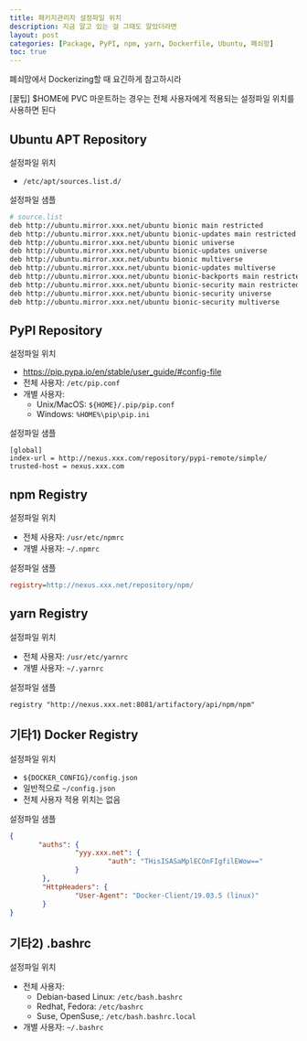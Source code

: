 ```yaml
---
title: 패키지관리자 설정파일 위치
description: 지금 알고 있는 걸 그때도 알았더라면
layout: post
categories: [Package, PyPI, npm, yarn, Dockerfile, Ubuntu, 폐쇠망]
toc: true
---
```


폐쇠망에서 Dockerizing할 때 요긴하게 참고하시라

\[꿀팁\] $HOME에 PVC 마운트하는 경우는 전체 사용자에게 적용되는 설정파일 위치를 사용하면 된다

## Ubuntu APT Repository

설정파일 위치
- `/etc/apt/sources.list.d/`

설정파일 샘플

```bash
# source.list
deb http://ubuntu.mirror.xxx.net/ubuntu bionic main restricted
deb http://ubuntu.mirror.xxx.net/ubuntu bionic-updates main restricted
deb http://ubuntu.mirror.xxx.net/ubuntu bionic universe
deb http://ubuntu.mirror.xxx.net/ubuntu bionic-updates universe
deb http://ubuntu.mirror.xxx.net/ubuntu bionic multiverse
deb http://ubuntu.mirror.xxx.net/ubuntu bionic-updates multiverse
deb http://ubuntu.mirror.xxx.net/ubuntu bionic-backports main restricted universe multiverse
deb http://ubuntu.mirror.xxx.net/ubuntu bionic-security main restricted
deb http://ubuntu.mirror.xxx.net/ubuntu bionic-security universe
deb http://ubuntu.mirror.xxx.net/ubuntu bionic-security multiverse
```

## PyPI Repository

설정파일 위치
- https://pip.pypa.io/en/stable/user_guide/#config-file
- 전체 사용자: `/etc/pip.conf`
- 개별 사용자:
  - Unix/MacOS: `${HOME}/.pip/pip.conf `
  - Windows: `%HOME%\pip\pip.ini`

설정파일 샘플

```
[global]
index-url = http://nexus.xxx.com/repository/pypi-remote/simple/
trusted-host = nexus.xxx.com
```

## npm Registry

설정파일 위치

- 전체 사용자: `/usr/etc/npmrc`
- 개별 사용자: `~/.npmrc`

설정파일 샘플

```ini
registry=http://nexus.xxx.net/repository/npm/
```

## yarn Registry

설정파일 위치

- 전체 사용자: `/usr/etc/yarnrc`
- 개별 사용자: `~/.yarnrc`

설정파일 샘플

```
registry "http://nexus.xxx.net:8081/artifactory/api/npm/npm"
```

## 기타1) Docker Registry

설정파일 위치

- `${DOCKER_CONFIG}/config.json`
- 일반적으로  `~/config.json`
- 전체 사용자 적용 위치는 없음

설정파일 샘플

```json
{
       "auths": {
                "yyy.xxx.net": {
                        "auth": "THisISASaMplECOnFIgfilEWow=="
                }
        },
        "HttpHeaders": {
                "User-Agent": "Docker-Client/19.03.5 (linux)"
        }
}
```

## 기타2) .bashrc

설정파일 위치

- 전체 사용자:
  - Debian-based Linux: `/etc/bash.bashrc`
  - Redhat, Fedora: `/etc/bashrc`
  - Suse, OpenSuse,: `/etc/bash.bashrc.local`
- 개별 사용자: `~/.bashrc`

